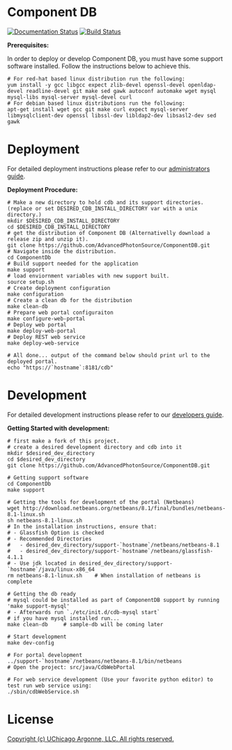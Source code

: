 # Component DB

[![Documentation Status](https://readthedocs.org/projects/componentdb/badge/?version=latest)](http://componentdb.readthedocs.io/en/latest/?badge=latest)
[![Build Status](https://travis-ci.org/iTerminate/Component.DB.svg?branch=master)](https://travis-ci.org/iTerminate/Component.DB)

**Prerequisites:**

In order to deploy or develop Component DB, you must have some support software installed. Follow the instructions below to achieve this.
    
    # For red-hat based linux distribution run the following:
    yum install -y gcc libgcc expect zlib-devel openssl-devel openldap-devel readline-devel git make sed gawk autoconf automake wget mysql mysql-libs mysql-server mysql-devel curl
    # For debian based linux distributions run the following:
    apt-get install wget gcc git make curl expect mysql-server libmysqlclient-dev openssl libssl-dev libldap2-dev libsasl2-dev sed gawk

# Deployment
For detailed deployment instructions please refer to our [administrators guide](https://confluence.aps.anl.gov/display/APSUCMS/Administrator+Guide).

**Deployment Procedure:**

    # Make a new directory to hold cdb and its support directories. (replace or set DESIRED_CDB_INSTALL_DIRECTORY var with a unix directory.)
    mkdir $DESIRED_CDB_INSTALL_DIRECTORY
    cd $DESIRED_CDB_INSTALL_DIRECTORY 
    # get the distribution of Component DB (Alternativelly download a release zip and unzip it). 
    git clone https://github.com/AdvancedPhotonSource/ComponentDB.git
    # Navigate inside the distribution. 
    cd ComponentDb
    # Build support needed for the application
    make support
    # load enviornment variables with new support built. 
    source setup.sh    
    # Create deployment configuration
    make configuration
    # Create a clean db for the distribution 
    make clean-db
    # Prepare web portal configuraiton
    make configure-web-portal
    # Deploy web portal
    make deploy-web-portal
    # Deploy REST web service
    make deploy-web-service
    
    # All done... output of the command below should print url to the deployed portal. 
    echo "https://`hostname`:8181/cdb"
    
    
# Development 
For detailed development instructions please refer to our [developers guide](https://confluence.aps.anl.gov/display/APSUCMS/Developer+Guide). 

**Getting Started with development:**

    # first make a fork of this project. 
    # create a desired development directory and cdb into it
    mkdir $desired_dev_directory
    cd $desired_dev_directory
    git clone https://github.com/AdvancedPhotonSource/ComponentDB.git
    
    # Getting support software
    cd ComponentDb
    make support 
    
    # Getting the tools for development of the portal (Netbeans)
    wget http://download.netbeans.org/netbeans/8.1/final/bundles/netbeans-8.1-linux.sh
    sh netbeans-8.1-linux.sh
    # In the installation instructions, ensure that:
    # - Glassfish Option is checked
    # - Recommended Directories
    #   - desired_dev_directory/support-`hostname`/netbeans/netbeans-8.1
    #   - desired_dev_directory/support-`hostname`/netbeans/glassfish-4.1.1
    # - Use jdk located in desired_dev_directory/support-`hostname`/java/linux-x86_64
    rm netbeans-8.1-linux.sh    # When installation of netbeans is complete 
    
    # Getting the db ready
    # mysql could be installed as part of ComponentDB support by running 'make support-mysql' 
    # - Afterwards run `./etc/init.d/cdb-mysql start`
    # if you have mysql installed run...
    make clean-db     # sample-db will be coming later 
    
    # Start development
    make dev-config 
    
    # For portal development
    ../support-`hostname`/netbeans/netbeans-8.1/bin/netbeans
    # Open the project: src/java/CdbWebPortal
    
    # For web service development (Use your favorite python editor) to test run web service using:
    ./sbin/cdbWebService.sh
    
# License
[Copyright (c) UChicago Argonne, LLC. All rights reserved.](https://github.com/AdvancedPhotonSource/ComponentDB/blob/master/LICENSE)
